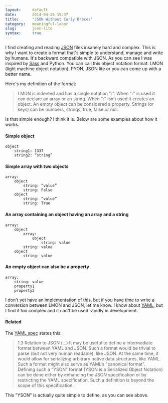 ```yaml
---
layout:     default
date:       2014-04-26 19:37
title:      "JSON Without Curly Braces"
category:   meaningful-labor
slug:       json-lite
syntax:     true
---
```


I find creating and reading [JSON](http://www.json.org/) files insanely hard and complex.
This is why I want to create a format that's simple to understand, manage and write by humans. It's backward compatible with JSON. As you can see I was inspired by [Sass](http://sass-lang.com/) and Python. You can call this object notation format: LMON (light machine object notation), PYON, JSON lite or you can come up with a better name.

Here's my definition of the format:

> LMON is indented and has a single notation ":". When ":" is used it can declare an array or an string. When ":" isn't used it creates an object. An empty object can be considered a property. Strings (or keys) can be numbers, strings, true, false or null.

Is that simple enough? I think it is. Below are some examples about how it works.

#### Simple object

    object
        string1: 1337
        string2: “string”

#### Simple array with two objects

    array:
        object
            string: “value”
            string: False
        object
            string: “value”
            string: True

#### An array containing an object having an array and a string

    array:
        object
            array:
                object
                    string: value
            string: value
        object
            string: value

#### An empty object can also be a property

    array:
        string: value
        property1
        property2

I don't yet have an implementation of this, but if you have time to write a conversion between LMON and JSON, let me know. I know about [YAML](http://yaml.org/), but I find it too complex and it can't be used rapidly in development.

#### Related

The [YAML spec](http://yaml.org/spec/1.2/spec.html) states this:
> 1.3 Relation to JSON (…) It may be useful to define a intermediate format between YAML and JSON. Such a format would be trivial to parse (but not very human readable), like JSON. At the same time, it would allow for serializing arbitrary native data structures, like YAML. Such a format might also serve as YAML’s "canonical format". Defining such a “YSON” format (YSON is a Serialized Object Notation) can be done either by enhancing the JSON specification or by restricting the YAML specification. Such a definition is beyond the scope of this specification.

This "YSON" is actually quite simple to define, as you can see above.

